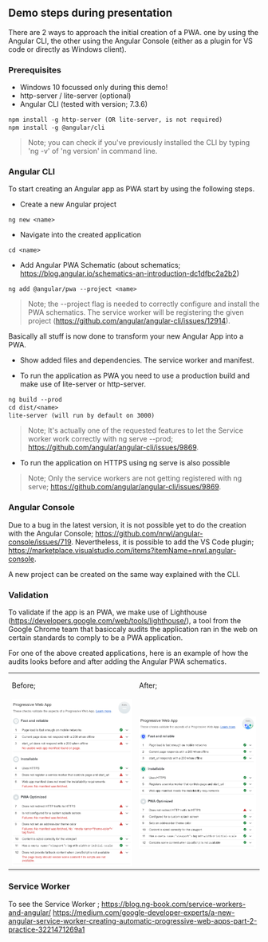 ## Demo steps during presentation

There are 2 ways to approach the initial creation of a PWA. one by using the Angular CLI, the other using the Angular Console (either as a plugin for VS code or directly as Windows client).

### Prerequisites 
- Windows 10 focussed only during this demo!
- http-server / lite-server (optional)
- Angular CLI (tested with version; 7.3.6)

````
npm install -g http-server (OR lite-server, is not required)
npm install -g @angular/cli
````

> Note; you can check if you've previously installed the CLI by typing 'ng -v' of 'ng version' in command line.

### Angular CLI
To start creating an Angular app as PWA start by using the following steps.

- Create a new Angular project
````
ng new <name>
````

- Navigate into the created application
````
cd <name>
````

- Add Angular PWA Schematic (about schematics; https://blog.angular.io/schematics-an-introduction-dc1dfbc2a2b2)
````
ng add @angular/pwa --project <name>
````
> Note; the --project flag is needed to correctly configure and install the PWA schematics. The service worker will be registering the given project (https://github.com/angular/angular-cli/issues/12914). 

Basically all stuff is now done to transform your new Angular App into a PWA.

- Show added files and dependencies. The service worker and manifest.

- To run the application as PWA you need to use a production build and make use of lite-server or http-server.
````
ng build --prod
cd dist/<name>
lite-server (will run by default on 3000)
````
> Note; It's actually one of the requested features to let the Service worker work correctly with ng serve --prod; https://github.com/angular/angular-cli/issues/9869.

- To run the application on HTTPS using ng serve is also possible
> Note; Only the service workers are not getting registered with ng serve; https://github.com/angular/angular-cli/issues/9869.

### Angular Console
Due to a bug in the latest version, it is not possible yet to do the creation with the Angular Console; https://github.com/nrwl/angular-console/issues/719. Nevertheless, it is possible to add the VS Code plugin; https://marketplace.visualstudio.com/items?itemName=nrwl.angular-console.

A new project can be created on the same way explained with the CLI.

### Validation

To validate if the app is an PWA, we make use of Lighthouse (https://developers.google.com/web/tools/lighthouse/), a tool from the Google Chrome team that basiccaly audits the application ran in the web on certain standards to comply to be a PWA application. 

For one of the above created applications, here is an example of how the audits looks before and after adding the Angular PWA schematics.

<table>
  <tr>
    <td>
      <p>Before;</p>
    </td>
    <td>
      <p>After;</p>
    </td>  
  </tr>
  <tr>
    <td>
      <img src="https://raw.githubusercontent.com/lmeijdam/rs-pwa-angular-demo/master/images/ngaudit_nopwa.PNG" width="500">
    </td>
    <td>
      <img src="https://raw.githubusercontent.com/lmeijdam/rs-pwa-angular-demo/master/images/ngaudit_pwa.PNG" width="500">
    </td>  
  </tr>
</table>

### Service Worker
To see the Service Worker ; https://blog.ng-book.com/service-workers-and-angular/ 
https://medium.com/google-developer-experts/a-new-angular-service-worker-creating-automatic-progressive-web-apps-part-2-practice-3221471269a1

